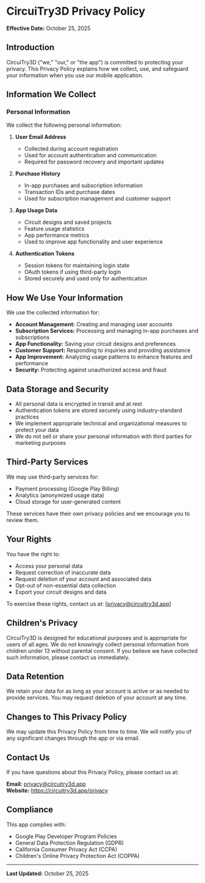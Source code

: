# CircuiTry3D Privacy Policy

**Effective Date:** October 25, 2025

## Introduction

CircuiTry3D ("we," "our," or "the app") is committed to protecting your privacy. This Privacy Policy explains how we collect, use, and safeguard your information when you use our mobile application.

## Information We Collect

### Personal Information
We collect the following personal information:

1. **User Email Address**
   - Collected during account registration
   - Used for account authentication and communication
   - Required for password recovery and important updates

2. **Purchase History**
   - In-app purchases and subscription information
   - Transaction IDs and purchase dates
   - Used for subscription management and customer support

3. **App Usage Data**
   - Circuit designs and saved projects
   - Feature usage statistics
   - App performance metrics
   - Used to improve app functionality and user experience

4. **Authentication Tokens**
   - Session tokens for maintaining login state
   - OAuth tokens if using third-party login
   - Stored securely and used only for authentication

## How We Use Your Information

We use the collected information for:

- **Account Management:** Creating and managing user accounts
- **Subscription Services:** Processing and managing in-app purchases and subscriptions
- **App Functionality:** Saving your circuit designs and preferences
- **Customer Support:** Responding to inquiries and providing assistance
- **App Improvement:** Analyzing usage patterns to enhance features and performance
- **Security:** Protecting against unauthorized access and fraud

## Data Storage and Security

- All personal data is encrypted in transit and at rest
- Authentication tokens are stored securely using industry-standard practices
- We implement appropriate technical and organizational measures to protect your data
- We do not sell or share your personal information with third parties for marketing purposes

## Third-Party Services

We may use third-party services for:
- Payment processing (Google Play Billing)
- Analytics (anonymized usage data)
- Cloud storage for user-generated content

These services have their own privacy policies and we encourage you to review them.

## Your Rights

You have the right to:
- Access your personal data
- Request correction of inaccurate data
- Request deletion of your account and associated data
- Opt-out of non-essential data collection
- Export your circuit designs and data

To exercise these rights, contact us at: [privacy@circuitry3d.app]

## Children's Privacy

CircuiTry3D is designed for educational purposes and is appropriate for users of all ages. We do not knowingly collect personal information from children under 13 without parental consent. If you believe we have collected such information, please contact us immediately.

## Data Retention

We retain your data for as long as your account is active or as needed to provide services. You may request deletion of your account at any time.

## Changes to This Privacy Policy

We may update this Privacy Policy from time to time. We will notify you of any significant changes through the app or via email.

## Contact Us

If you have questions about this Privacy Policy, please contact us at:

**Email:** privacy@circuitry3d.app  
**Website:** https://circuitry3d.app/privacy  

## Compliance

This app complies with:
- Google Play Developer Program Policies
- General Data Protection Regulation (GDPR)
- California Consumer Privacy Act (CCPA)
- Children's Online Privacy Protection Act (COPPA)

---

**Last Updated:** October 25, 2025
